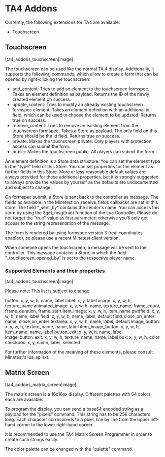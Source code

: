 # TA4 Addons

Currently, the following extensions for TA4 are available:
 - Touchscreen

## Touchscreen

[ta4_addons_touchscreen|image]

The touchscreen can be used like the normal TA 4 display.
Additionally, it supports the following commands, which allow to create a form that can be opened by right-clicking the touchscreen:

- add_content: Tries to add an element to the touchscreen formspec. Takes an element definition as payload. Returns the ID of the newly created element on success.
- update_content: Tries to modify an already existing touchscreen formspec element. Takes an element definition with an additional id field, which can be used to choose the element to be updated. Returns true on success.
- remove_content: Tries to remove an existing element from the touchscreen formspec. Takes a Store as payload. The only field on this Store should be the id field. Returns true on success.
- private: Makes the touchscreen private. Only players with protection access can submit the form.
- public: Makes the touchscreen public. All players can submit the form.

An element definition is a Store data structure. You can set the element type in the "type" field of this Store.
You can set properties for the element as further fields in this Store.
More or less reasonable default values are always provided for these additional properties,
but it is strongly suggested to always provide the values by yourself as the defaults are undocumented and subject to change.

On formspec submit, a Store is sent back to the controller as message.
The fields as available in the Minetest on_receive_fields callbacks are set in this store.
The field "_sent_by" contains the sender's name.
You can access this store by using the $get_msg(true) function of the Lua Controller.
Please do not forget the "true" value as first parameter; otherwise you'll only get access to the string representation of the message.

The form is rendered by using formspec version 3 (real coordinates enabled), so please use a recent Minetest client version.

When someone opens the touchscreen, a message will be sent to the controller.
This message contains a Store, in which the field "_touchscreen_opened_by" is set to the respective player name.

### Supported Elements and their properties

[ta4_addons_touchscreen|image]

Please note: This list is subject to change.

button: x, y, w, h, name, label
label: x, y, label
image: x, y, w, h, texture_name
animated_image: x, y, w, h, name, texture_name, frame_count, frame_duration, frame_start
item_image: x, y, w, h, item_name
pwdfield: x, y, w, h, name, label
field: x, y, w, h, name, label, default
field_close_on_enter: name, close_on_enter
textarea: x, y, w, h, name, label, default
image_button: x, y, w, h, texture_name, name, label
item_image_button: x, y, w, h, item_name, name, label
button_exit: x, y, w, h, name, label
image_button_exit: x, y, w, h, texture_name, name, label
box: x, y, w, h, color
checkbox: x, y, name, label, selected

For further information of the meaning of these elements, please consult Minetest's lua_api.txt.

## Matrix Screen

[ta4_addons_matrix_screen|image]

The matrix screen is a 16x16px display.
Different palettes with 64 colors each are available.

To program the display, you can send a base64 encoded string as a payload for the "pixels" command.
This string has to be 256 characters long. Each character corresponds to a pixel, line by line from the upper left-hand corner to the lower right-hand corner. 

It is recommended to use the TA4 Matrix Screen Programmer in order to create such strings easily.

The color palette can be changed with the "palette" command.
